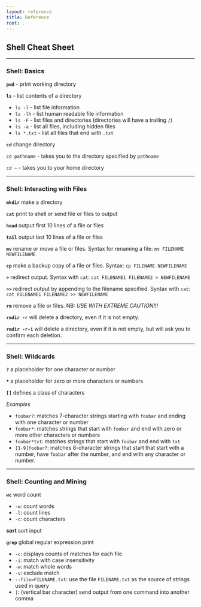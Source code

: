 ```yaml
---
layout: reference
title: Reference
root: .
---
```


## Shell Cheat Sheet

_____
### Shell: Basics

**`pwd`** - print working directory

**`ls`** - list contents of a directory

- `ls -l` - list file information
- `ls -lh` - list human readable file information
- `ls -F` - list files and directories (directories will have a trailing `/`)
- `ls -a` - list all files, including hidden files
- `ls *.txt` - list all files that end with `.txt`

**`cd`** change directory

  `cd pathname` - takes you to the directory specified by `pathname`
  
  `cd ~` -  takes you to your home directory

______
### Shell: Interacting with Files

**`mkdir`** make a directory

**`cat`** print to shell or send file or files to output 

**`head`** output first 10 lines of a file or files

**`tail`** output last 10 lines of a file or files

**`mv`** rename or move a file or files. Syntax for renaming a file: `mv FILENAME NEWFILENAME`

**`cp`** make a backup copy of a file or files. Syntax: `cp FILENAME NEWFILENAME`

**`>`** redirect output. Syntax with `cat`: `cat FILENAME1 FILENAME2 > NEWFILENAME`

**`>>`** redirect output by appending to the filename specified. Syntax with `cat`: `cat FILENAME1 FILENAME2 >> NEWFILENAME`

**`rm`** remove a file or files. NB: *USE WITH EXTREME CAUTION!!!*

**`rmdir -r`** will delete a directory, even if it is not empty.

**`rmdir -r-i`** will delete a directory, even if it is not empty, but will ask you to confirm each deletion.


______
### Shell: Wildcards

**`?`** a placeholder for one character or number

**`*`** a placeholder for zero or more characters or numbers

**`[]`** defines a class of characters

*Examples*

- `foobar?`: matches 7-character strings starting with `foobar` and ending with one character or number
- `foobar*`: matches strings that start with `foobar` and end with zero or more other characters or numbers
- `foobar*txt`: matches strings that start with `foobar` and end with `txt`
- `[1-9]foobar?`: matches 8-character strings that start that start with a number, have `foobar` after the number, and end with any character or number.

_____
### Shell: Counting and Mining

**`wc`** word count

- `-w`: count words
- `-l`: count lines
- `-c`: count characters

**sort** sort input 

**`grep`** global regular expression print

- `-c`: displays counts of matches for each file
- `-i`: match with case insensitivity
- `-w`: match whole words
- `-v`: exclude match
- `--file=FILENAME.txt`: use the file `FILENAME.txt` as the source of strings used in query
- `|`: (vertical bar character) send output from one command into another comma
